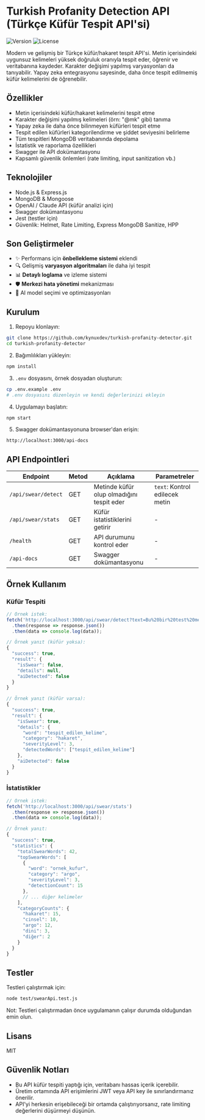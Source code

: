 # Turkish Profanity Detection API (Türkçe Küfür Tespit API'si)

![Version](https://img.shields.io/badge/version-1.0.0-blue)
![License](https://img.shields.io/badge/license-MIT-green)

Modern ve gelişmiş bir Türkçe küfür/hakaret tespit API'si. Metin içerisindeki uygunsuz kelimeleri yüksek doğruluk oranıyla tespit eder, öğrenir ve veritabanına kaydeder. Karakter değişimi yapılmış varyasyonları da tanıyabilir. Yapay zeka entegrasyonu sayesinde, daha önce tespit edilmemiş küfür kelimelerini de öğrenebilir.

## Özellikler

- Metin içerisindeki küfür/hakaret kelimelerini tespit etme
- Karakter değişimi yapılmış kelimeleri (örn: "@mk" gibi) tanıma
- Yapay zeka ile daha önce bilinmeyen küfürleri tespit etme
- Tespit edilen küfürleri kategorilendirme ve şiddet seviyesini belirleme
- Tüm tespitleri MongoDB veritabanında depolama
- İstatistik ve raporlama özellikleri
- Swagger ile API dokümantasyonu
- Kapsamlı güvenlik önlemleri (rate limiting, input sanitization vb.)

## Teknolojiler

- Node.js & Express.js
- MongoDB & Mongoose
- OpenAI / Claude API (küfür analizi için)
- Swagger dokümantasyonu
- Jest (testler için)
- Güvenlik: Helmet, Rate Limiting, Express MongoDB Sanitize, HPP

## Son Geliştirmeler

- ✨ Performans için **önbellekleme sistemi** eklendi
- 🔍 Gelişmiş **varyasyon algoritmaları** ile daha iyi tespit
- 📊 **Detaylı loglama** ve izleme sistemi
- 🛡️ **Merkezi hata yönetimi** mekanizması
- 🚀 AI model seçimi ve optimizasyonları

## Kurulum

1. Repoyu klonlayın:
```bash
git clone https://github.com/kynuxdev/turkish-profanity-detector.git
cd turkish-profanity-detector
```

2. Bağımlılıkları yükleyin:
```bash
npm install
```

3. `.env` dosyasını, örnek dosyadan oluşturun:
```bash
cp .env.example .env
# .env dosyasını düzenleyin ve kendi değerlerinizi ekleyin
```

4. Uygulamayı başlatın:
```bash
npm start
```

5. Swagger dokümantasyonuna browser'dan erişin:
```
http://localhost:3000/api-docs
```

## API Endpointleri

| Endpoint | Metod | Açıklama | Parametreler |
|----------|-------|----------|--------------|
| `/api/swear/detect` | GET | Metinde küfür olup olmadığını tespit eder | `text`: Kontrol edilecek metin |
| `/api/swear/stats` | GET | Küfür istatistiklerini getirir | - |
| `/health` | GET | API durumunu kontrol eder | - |
| `/api-docs` | GET | Swagger dokümantasyonu | - |

## Örnek Kullanım

### Küfür Tespiti

```javascript
// Örnek istek:
fetch('http://localhost:3000/api/swear/detect?text=Bu%20bir%20test%20metnidir')
  .then(response => response.json())
  .then(data => console.log(data));

// Örnek yanıt (küfür yoksa):
{
  "success": true,
  "result": {
    "isSwear": false,
    "details": null,
    "aiDetected": false
  }
}

// Örnek yanıt (küfür varsa):
{
  "success": true,
  "result": {
    "isSwear": true,
    "details": {
      "word": "tespit_edilen_kelime",
      "category": "hakaret",
      "severityLevel": 3,
      "detectedWords": ["tespit_edilen_kelime"]
    },
    "aiDetected": false
  }
}
```

### İstatistikler

```javascript
// Örnek istek:
fetch('http://localhost:3000/api/swear/stats')
  .then(response => response.json())
  .then(data => console.log(data));

// Örnek yanıt:
{
  "success": true,
  "statistics": {
    "totalSwearWords": 42,
    "topSwearWords": [
      {
        "word": "ornek_kufur",
        "category": "argo",
        "severityLevel": 3,
        "detectionCount": 15
      },
      // ... diğer kelimeler
    ],
    "categoryCounts": {
      "hakaret": 15,
      "cinsel": 10,
      "argo": 12,
      "dini": 3,
      "diğer": 2
    }
  }
}
```

## Testler

Testleri çalıştırmak için:

```bash
node test/swearApi.test.js
```

Not: Testleri çalıştırmadan önce uygulamanın çalışır durumda olduğundan emin olun.

## Lisans

MIT

## Güvenlik Notları

- Bu API küfür tespiti yaptığı için, veritabanı hassas içerik içerebilir.
- Üretim ortamında API erişimlerini JWT veya API key ile sınırlandırmanız önerilir.
- API'yi herkesin erişebileceği bir ortamda çalıştırıyorsanız, rate limiting değerlerini düşürmeyi düşünün.
